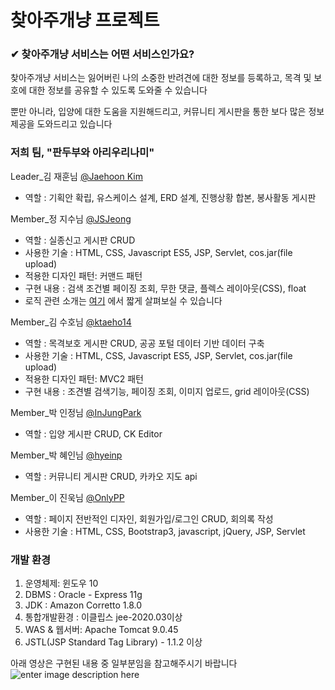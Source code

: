 ﻿
# 찾아주개냥 프로젝트

### ✔ 찾아주개냥 서비스는 어떤 서비스인가요?

찾아주개냥 서비스는 잃어버린 나의 소중한 반려견에 대한 정보를 등록하고, 목격 및 보호에 대한 정보를 공유할 수 있도록 도와줄 수 있습니다

뿐만 아니라, 입양에 대한 도움을 지원해드리고, 커뮤니티 게시판을 통한 보다 많은 정보 제공을 도와드리고 있습니다

### 저희 팀, "판두부와 아리우리나미"

Leader_김 재훈님 [@Jaehoon Kim](https://github.com/bezendev)

- 역할 : 기획안 확립, 유스케이스 설계, ERD 설계, 진행상황 합본, 봉사활동 게시판

Member_정 지수님 [@JSJeong](https://github.com/hy6219)

- 역할 : 실종신고 게시판 CRUD
- 사용한 기술 : HTML, CSS, Javascript ES5, JSP, Servlet, cos.jar(file upload)
- 적용한 디자인 패턴: 커맨드 패턴
- 구현 내용 : 검색 조건별 페이징 조회, 무한 댓글, 플렉스 레이아웃(CSS), float
- 로직 관련 소개는 [여기](https://github.com/hy6219/LostAnimals) 에서 짧게 살펴보실 수 있습니다

Member_김 수호님 [@ktaeho14](https://github.com/ktaeho14)

- 역할 : 목격보호 게시판 CRUD, 공공 포털 데이터 기반 데이터 구축
- 사용한 기술 : HTML, CSS, Javascript ES5, JSP, Servlet, cos.jar(file upload)
- 적용한 디자인 패턴: MVC2 패턴
- 구현 내용 : 조견별 검색기능, 페이징 조회, 이미지 업로드, grid 레이아웃(CSS)

Member_박 인정님 [@InJungPark](https://github.com/InJungPark)

- 역할 : 입양 게시판 CRUD, CK Editor

Member_박 혜인님 [@hyeinp](https://github.com/hyeinp)

- 역할 : 커뮤니티 게시판 CRUD, 카카오 지도 api

Member_이 진욱님 [@OnlyPP](https://github.com/OnlyPP)

- 역할 : 페이지 전반적인 디자인, 회원가입/로그인 CRUD, 회의록 작성
- 사용한 기술 : HTML, CSS, Bootstrap3, javascript, jQuery, JSP, Servlet

### 개발 환경

1. 운영체제: 윈도우 10
2. DBMS    : Oracle - Express 11g
3. JDK        : Amazon Corretto 1.8.0
4. 통합개발환경 : 이클립스 jee-2020.03이상
5. WAS & 웹서버: Apache Tomcat 9.0.45
6. JSTL(JSP Standard Tag Library) - 1.1.2 이상

아래 영상은 구현된 내용 중 일부분임을 참고해주시기 바랍니다
![enter image description here](https://github.com/hy6219/FindMyLost/blob/master/Complete/%EC%B0%BE%EC%95%84%EB%B4%90%EC%A3%BC%EA%B0%9C%EB%83%A5_%EC%8B%A4%EC%A2%85%EC%8B%A0%EA%B3%A0%EA%B2%8C%EC%8B%9C%ED%8C%90_%EC%99%84%EB%A3%8C%EB%AA%A8%EC%8A%B5.gif?raw=true)
